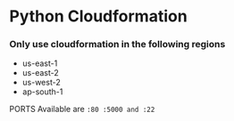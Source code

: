 # Python Cloudformation

### Only use cloudformation in the following regions

- us-east-1
- us-east-2
- us-west-2
- ap-south-1

PORTS Available are 
```:80 :5000 and :22```
